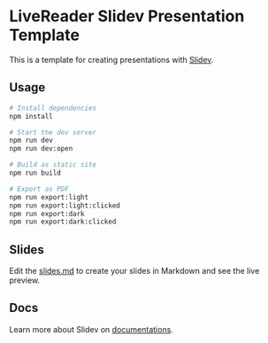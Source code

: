 # LiveReader Slidev Presentation Template

This is a template for creating presentations with [Slidev](https://sli.dev/).

## Usage

```bash
# Install dependencies
npm install

# Start the dev server
npm run dev
npm run dev:open

# Build as static site
npm run build

# Export as PDF
npm run export:light
npm run export:light:clicked
npm run export:dark
npm run export:dark:clicked
```

## Slides

Edit the [slides.md](./slides.md) to create your slides in Markdown and see the live preview.

## Docs

Learn more about Slidev on [documentations](https://sli.dev/).
